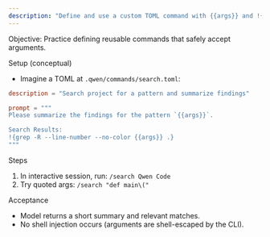 ```yaml
---
description: "Define and use a custom TOML command with {{args}} and !{...}"
---
```


Objective: Practice defining reusable commands that safely accept arguments.

Setup (conceptual)
- Imagine a TOML at `.qwen/commands/search.toml`:

```toml
description = "Search project for a pattern and summarize findings"

prompt = """
Please summarize the findings for the pattern `{{args}}`.

Search Results:
!{grep -R --line-number --no-color {{args}} .}
"""
```

Steps
1. In interactive session, run: `/search Qwen Code`
2. Try quoted args: `/search "def main\("`

Acceptance
- Model returns a short summary and relevant matches.
- No shell injection occurs (arguments are shell-escaped by the CLI).



